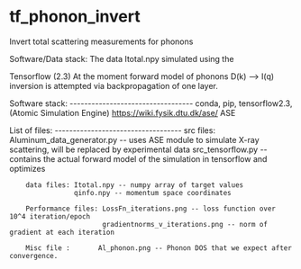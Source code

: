 # tf_phonon_invert
Invert total scattering measurements for phonons

Software/Data stack:
The data Itotal.npy simulated using the 

Tensorflow (2.3)
At the moment forward model of phonons D(k) --> I(q)
inversion is attempted via backpropagation of one layer.

Software stack: ----------------------------------
        conda, pip, tensorflow2.3, (Atomic Simulation Engine) https://wiki.fysik.dtu.dk/ase/ ASE

List of files: -----------------------------------
        src files: Aluminum_data_generator.py -- uses ASE module to simulate X-ray scattering, will be replaced by experimental data
                    src_tensorflow.py -- contains the actual forward model of the simulation in tensorflow and optimizes
        
        data files: Itotal.npy -- numpy array of target values
                    qinfo.npy -- momentum space coordinates
        
        Performance files: LossFn_iterations.png -- loss function over 10^4 iteration/epoch
                           gradientnorms_v_iterations.png -- norm of gradient at each iteration

        Misc file :       Al_phonon.png -- Phonon DOS that we expect after convergence.



